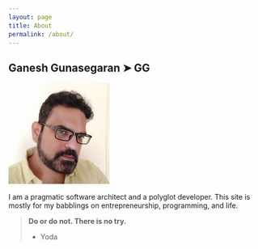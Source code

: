 ```yaml
---
layout: page
title: About
permalink: /about/
---
```


## Ganesh Gunasegaran ➤ GG

![GG alt >](/assets/images/gg.png)

I am a pragmatic software architect and a polyglot developer. This site is mostly for my babblings on entrepreneurship, programming, and life.

> __Do or do not. There is no try.__
> - Yoda
